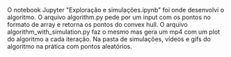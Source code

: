 O notebook Jupyter "Exploração e simulações.ipynb" foi onde desenvolvi o algoritmo. O arquivo algorithm.py pede por um input com os pontos no formato de array e retorna os pontos do convex hull. O arquivo algorithm_with_simulation.py faz o mesmo mas gera um mp4 com um plot do algoritmo a cada iteração. Na pasta de simulações, vídeos e gifs do algoritmo na prática com pontos aleatórios.
